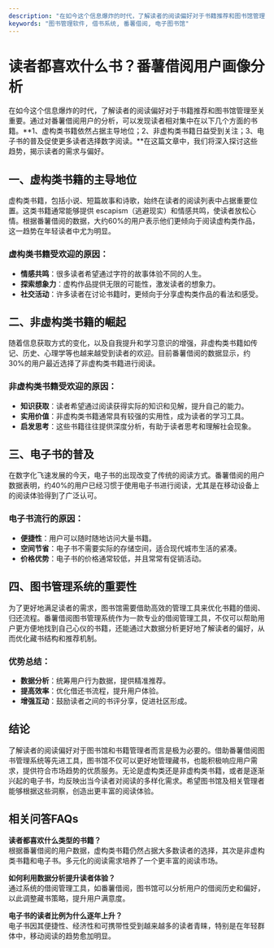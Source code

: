 ```yaml
---
description: "在如今这个信息爆炸的时代，了解读者的阅读偏好对于书籍推荐和图书馆管理至关重要。通过对番薯借阅用户的分析，可以发现读者相对集中在以下几个方面的书籍。**1、虚构类书籍依然占据主导地位；2、非虚构类书籍日益受到关注；3、电子书的普及促使更多读者选择数字阅读。**在这篇文章中，我们将深入探讨这些趋势，揭示读者的需求与偏好。"
keywords: "图书管理软件, 借书系统, 番薯借阅, 电子图书馆"
---
```

# 读者都喜欢什么书？番薯借阅用户画像分析

在如今这个信息爆炸的时代，了解读者的阅读偏好对于书籍推荐和图书馆管理至关重要。通过对番薯借阅用户的分析，可以发现读者相对集中在以下几个方面的书籍。**1、虚构类书籍依然占据主导地位；2、非虚构类书籍日益受到关注；3、电子书的普及促使更多读者选择数字阅读。**在这篇文章中，我们将深入探讨这些趋势，揭示读者的需求与偏好。

## 一、虚构类书籍的主导地位

虚构类书籍，包括小说、短篇故事和诗歌，始终在读者的阅读列表中占据重要位置。这类书籍通常能够提供 escapism（逃避现实）和情感共鸣，使读者放松心情。根据番薯借阅的数据，大约60%的用户表示他们更倾向于阅读虚构类作品，这一趋势在年轻读者中尤为明显。

### 虚构类书籍受欢迎的原因：
- **情感共鸣**：很多读者希望通过字符的故事体验不同的人生。
- **探索想象力**：虚构作品提供无限的可能性，激发读者的想象力。
- **社交活动**：许多读者在讨论书籍时，更倾向于分享虚构类作品的看法和感受。

## 二、非虚构类书籍的崛起

随着信息获取方式的变化，以及自我提升和学习意识的增强，非虚构类书籍如传记、历史、心理学等也越来越受到读者的欢迎。目前番薯借阅的数据显示，约30%的用户最近选择了非虚构类书籍进行阅读。

### 非虚构类书籍受欢迎的原因：
- **知识获取**：读者希望通过阅读获得实际的知识和见解，提升自己的能力。
- **实用价值**：非虚构类书籍通常具有较强的实用性，成为读者的学习工具。
- **启发思考**：这些书籍往往提供深度分析，有助于读者思考和理解社会现象。

## 三、电子书的普及

在数字化飞速发展的今天，电子书的出现改变了传统的阅读方式。番薯借阅的用户数据表明，约40%的用户已经习惯于使用电子书进行阅读，尤其是在移动设备上的阅读体验得到了广泛认可。

### 电子书流行的原因：
- **便捷性**：用户可以随时随地访问大量书籍。
- **空间节省**：电子书不需要实际的存储空间，适合现代城市生活的紧凑。
- **价格优势**：电子书的价格通常较低，并且常常有促销活动。

## 四、图书管理系统的重要性

为了更好地满足读者的需求，图书馆需要借助高效的管理工具来优化书籍的借阅、归还流程。番薯借阅图书管理系统作为一款专业的借阅管理工具，不仅可以帮助用户更方便地找到自己心仪的书籍，还能通过大数据分析更好地了解读者的偏好，从而优化藏书结构和推荐机制。

### 优势总结：
- **数据分析**：统筹用户行为数据，提供精准推荐。
- **提高效率**：优化借还书流程，提升用户体验。
- **增强互动**：鼓励读者之间的书评分享，促进社区形成。

## 结论

了解读者的阅读偏好对于图书馆和书籍管理者而言是极为必要的。借助番薯借阅图书管理系统等先进工具，图书馆不仅可以更好地管理藏书，也能积极响应用户需求，提供符合市场趋势的优质服务。无论是虚构类还是非虚构类书籍，或者是逐渐兴起的电子书，均反映出当今读者对阅读的多样化需求。希望图书馆及相关管理者能够根据这些洞察，创造出更丰富的阅读体验。

## 相关问答FAQs

**读者都喜欢什么类型的书籍？**  
根据番薯借阅的用户数据，虚构类书籍仍然占据大多数读者的选择，其次是非虚构类书籍和电子书。多元化的阅读需求培养了一个更丰富的阅读市场。

**如何利用数据分析提升读者体验？**  
通过系统的借阅管理工具，如番薯借阅，图书馆可以分析用户的借阅历史和偏好，以此调整藏书策略，提升用户满意度。

**电子书的读者比例为什么逐年上升？**  
电子书因其便捷性、经济性和可携带性受到越来越多的读者青睐，特别是在年轻群体中，移动阅读的趋势愈加明显。
